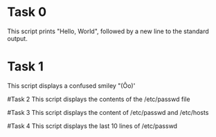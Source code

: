 # Task 0
This script prints "Hello, World", followed by a new line to the standard output.

# Task 1
This script displays a confused smiley "(Ôo)'

#Task 2
This script displays the contents of the /etc/passwd file

#Task 3
This script displays the content of /etc/passwd and /etc/hosts

#Task 4
This script displays the last 10 lines of /etc/passwd
